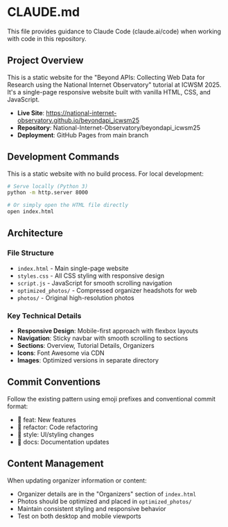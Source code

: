 # CLAUDE.md

This file provides guidance to Claude Code (claude.ai/code) when working with code in this repository.

## Project Overview

This is a static website for the "Beyond APIs: Collecting Web Data for Research using the National Internet Observatory" tutorial at ICWSM 2025. It's a single-page responsive website built with vanilla HTML, CSS, and JavaScript.

- **Live Site**: https://national-internet-observatory.github.io/beyondapi_icwsm25
- **Repository**: National-Internet-Observatory/beyondapi_icwsm25
- **Deployment**: GitHub Pages from main branch

## Development Commands

This is a static website with no build process. For local development:

```bash
# Serve locally (Python 3)
python -m http.server 8000

# Or simply open the HTML file directly
open index.html
```

## Architecture

### File Structure
- `index.html` - Main single-page website
- `styles.css` - All CSS styling with responsive design
- `script.js` - JavaScript for smooth scrolling navigation
- `optimized_photos/` - Compressed organizer headshots for web
- `photos/` - Original high-resolution photos

### Key Technical Details
- **Responsive Design**: Mobile-first approach with flexbox layouts
- **Navigation**: Sticky navbar with smooth scrolling to sections
- **Sections**: Overview, Tutorial Details, Organizers
- **Icons**: Font Awesome via CDN
- **Images**: Optimized versions in separate directory

## Commit Conventions

Follow the existing pattern using emoji prefixes and conventional commit format:
- 🎉 feat: New features
- 🔄 refactor: Code refactoring  
- 🎨 style: UI/styling changes
- 📝 docs: Documentation updates

## Content Management

When updating organizer information or content:
- Organizer details are in the "Organizers" section of `index.html`
- Photos should be optimized and placed in `optimized_photos/`
- Maintain consistent styling and responsive behavior
- Test on both desktop and mobile viewports